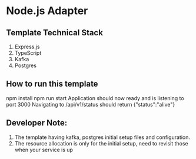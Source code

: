 #  Node.js Adapter

## Template Technical Stack

1. Express.js
2. TypeScript
3. Kafka
4. Postgres

## How to run this template

npm install
npm run start
Application should now ready and is listening to port 3000
Navigating to /api/v1/status should return {"status":"alive"}


## Developer Note:

1. The template having kafka, postgres initial setup files and configuration.
2. The resource allocation is only for the initial setup, need to revisit those when your service is up
